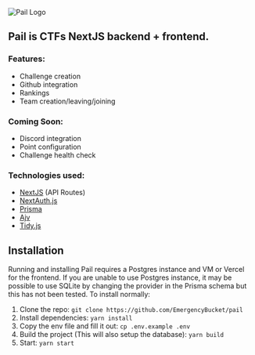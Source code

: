 ![Pail Logo](https://ebucket.dev/pail.png)
## Pail is CTFs NextJS backend + frontend.
### Features:
 - Challenge creation
 - Github integration
 - Rankings
 - Team creation/leaving/joining

### Coming Soon:
 - Discord integration
 - Point configuration
 - Challenge health check

### Technologies used:
 - [NextJS](https://nextjs.org/) (API Routes)
 - [NextAuth.js](https://next-auth.js.org/)
 - [Prisma](https://www.prisma.io/)
 - [Ajv](https://ajv.js.org/)
 - [Tidy.js](https://pbeshai.github.io/tidy/)

## Installation
Running and installing Pail requires a Postgres instance and VM or Vercel for the frontend. If you are unable to use Postgres instance, it may be possible to use SQLite by changing the provider in the Prisma schema but this has not been tested. To install normally:

1. Clone the repo: ``git clone https://github.com/EmergencyBucket/pail``
2. Install dependencies: ``yarn install``
3. Copy the env file and fill it out: ``cp .env.example .env``
4. Build the project (This will also setup the database): ``yarn build``
5. Start: ``yarn start``